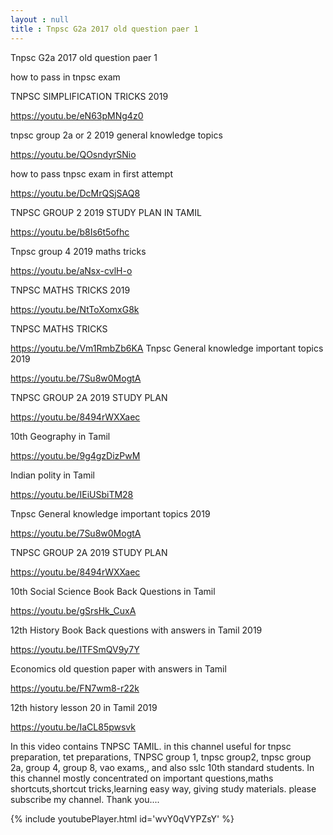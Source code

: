 ```yaml
---
layout : null
title : Tnpsc G2a 2017 old question paer 1
---
```


Tnpsc G2a 2017 old question paer 1

how to pass in tnpsc exam

TNPSC SIMPLIFICATION TRICKS 2019 

https://youtu.be/eN63pMNg4z0

tnpsc group 2a or 2 2019 general knowledge topics

https://youtu.be/QOsndyrSNio

how to pass tnpsc exam in first attempt

https://youtu.be/DcMrQSjSAQ8

TNPSC GROUP 2 2019 STUDY PLAN IN TAMIL

https://youtu.be/b8Is6t5ofhc

Tnpsc group 4 2019 maths tricks

https://youtu.be/aNsx-cvlH-o

TNPSC MATHS TRICKS 2019

https://youtu.be/NtToXomxG8k

TNPSC MATHS TRICKS

https://youtu.be/Vm1RmbZb6KA
Tnpsc General knowledge important topics 2019

https://youtu.be/7Su8w0MogtA

TNPSC GROUP 2A 2019 STUDY PLAN

https://youtu.be/8494rWXXaec

10th Geography in Tamil

https://youtu.be/9g4gzDizPwM

Indian polity in Tamil

https://youtu.be/IEiUSbiTM28

Tnpsc General knowledge important topics 2019

https://youtu.be/7Su8w0MogtA

TNPSC GROUP 2A 2019 STUDY PLAN

https://youtu.be/8494rWXXaec

10th Social Science Book Back Questions in Tamil

https://youtu.be/gSrsHk_CuxA

12th History Book Back questions with answers in Tamil 2019

https://youtu.be/ITFSmQV9y7Y

Economics old question paper with answers in Tamil

https://youtu.be/FN7wm8-r22k

12th history lesson 20 in Tamil 2019

https://youtu.be/IaCL85pwsvk

In this video contains TNPSC TAMIL. in this channel useful for tnpsc preparation, tet preparations, TNPSC group 1, tnpsc group2, tnpsc group 2a, group 4, group 8, vao exams,, and also sslc 10th standard students. In this channel mostly concentrated on important questions,maths shortcuts,shortcut tricks,learning easy way, giving study materials. please subscribe my channel. Thank you....



{% include youtubePlayer.html id='wvY0qVYPZsY' %}
